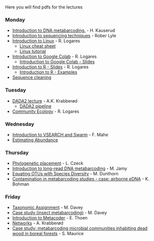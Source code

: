 Here you will find pdfs for the lectures

### Monday
- [Introduction to DNA metabarcoding.](../Lectures/Lecture_pdfs/Intro_lecture.pdf) - H. Kauserud
- [Introduction to sequencing techniques](../Lectures/Lecture_pdfs/20230417_Lyle_v2.pdf) - Rober Lyle
- [Introduction to Linux](../Lectures/Intro.to.unix/intro.to.unix.pdf) - R. Logares
  - [Linux cheat sheet](../Lectures/Intro.to.unix/Unix_cheat_sheet.pdf)
  - [Linux tutorial](../Lectures/Intro.to.unix/unix.commands.and.tutorial.txt)
- [Introduction to Google Colab](../Lectures/Intro.to.colab/) - R. Logares
  - [Introduction to Google Colab - Slides](../Lectures/Intro.to.colab/Intro.to.google.colab.pdf) 
- [Introduction to R - Slides](../Lectures/intro.to.R/intro.to.R.pdf) - R. Logares
  - [Introduction to R - Examples](../Lectures/intro.to.R/Intro.to.R.BIO9905MERG1_V23.R)
- [Sequence cleaning](../Lectures/cutadapt.and.seq.cleaning/)
### Tuesday
- [DADA2 lecture](../Lectures/Lecture_pdfs/DADA2_lecture_V23.pdf) - A.K. Krabberød
  - [DADA2 pipeline](../Dada2_Pipeline/)
- [Community Ecology](./community.ecology.intro/Community.Ecology.short.pdf) - R. Logares
### Wednesday
- [Introduction to VSEARCH and Swarm](../Lectures/Lecture_pdfs/bio9901merg1-2023-vsearch-swarm.pdf) - F. Mahe
- [Estimating Abundance](./Estimating_abundance/Estimating_abundance_20230416.pdf)
### Thursday
- [Phylogenetic placement](./Lecture_pdfs/Lucas_Czeck_placement_share.pdf) - L. Czeck
- [Introduction to long-read DNA metabarcoding](./Lecture_pdfs/Jamy_Long-read_metabarcoding.pdf) - M. Jamy 
- [Equating OTUs with Species Diversity](./Lecture_pdfs/dunthorn_clustering_talk_Oslo_2023.pdf) - M. Dunthorn
- [Contamination in metabarcoding studies - case: airborne eDNA](./Lecture_pdfs/kbohmann_2023_reduced_file_size.pdf) - K. Bohman
### Friday
- [Taxonomic Assignment](./Lecture_pdfs/Davey_metabarcoding_course_taxonomic_assignment_20042023.pdf) - M. Davey
- [Case study (insect metabarcoding)](./Lecture_pdfs/Davey_NorIns_Case_Study_20042023.pdf) - M. Davey
- [Introduction to Metacoder](./Lecture_pdfs/Introduction_to_Metacoder.pdf) - E. Thoen
- [Networks](./Lecture_pdfs/Krabberod_Networks_Bio9905_V23.pdf) - A. Krabberød
- [Case study: metabarcoding microbial communities inhabiting dead wood in boreal forests](./Lecture_pdfs/Maurice_Metabarcoding_course_2023_Std_v2.pdf) - S. Maurice